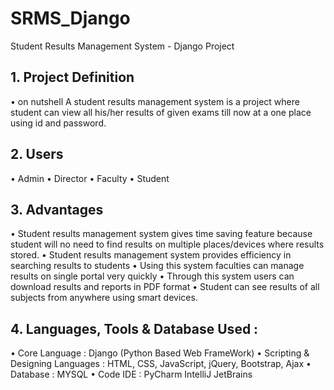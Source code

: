 # SRMS_Django
Student Results Management System - Django Project

## 1. Project Definition

• on nutshell A student results management system is a project where student can view all his/her results of given exams till now at a one place using id and password.

## 2. Users

• Admin
• Director
• Faculty
• Student

## 3. Advantages

• Student results management system gives time saving feature because student will no need to find results on multiple places/devices where results stored.
• Student results management system provides efficiency in searching results to students
• Using this system faculties can manage results on single portal very quickly
• Through this system users can download results and reports in PDF format
• Student can see results of all subjects from anywhere using smart devices.

## 4. Languages, Tools & Database Used :

• Core Language : Django (Python Based Web FrameWork)
• Scripting & Designing Languages : HTML, CSS, JavaScript, jQuery, Bootstrap, Ajax
• Database : MYSQL
• Code IDE : PyCharm IntelliJ JetBrains
